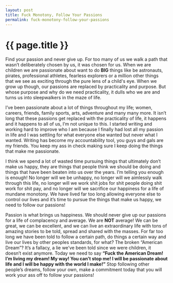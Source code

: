 ```yaml
---
layout: post
title: Fuck Monotony, Follow Your Passions
permalink: fuck-monotony-follow-your-passions
---
```


# {{ page.title }}

Find your passion and never give up. For too many of us we walk a path that wasn’t deliberately chosen by us, it was chosen for us. When we are children we are passionate about want to do **BIG** things like be astronauts, pirates, professional athletes, fearless explorers or a million other things that we see as exciting through the pure lens of a child's eye. When we grow up though, our passions are replaced by practicality and purpose. But whose purpose and why do we need practicality, it dulls who we are and turns us into sleepwalkers in the maze of life.

I’ve been passionate about a lot of things throughout my life; women, careers, friends, family sports, arts, adventure and many many more. It isn’t long that these passions get replaced with the practicality of life, it happens and it happens to all of us, I’m not unique to this. I started writing and working hard to improve who I am because I finally had lost all my passion in life and I was settling for what everyone else wanted but never what I wanted. Writing has become my accountability tool, you guys and gals are my friends. You keep my ass in check making sure I keep doing the things that make me passionate.

I think we spend a lot of wasted time pursuing things that ultimately don’t make us happy, they are things that people think we should be doing and things that have been beaten into us over the years. I’m telling you enough is enough! No longer will we be unhappy, no longer will we aimlessly walk through this life, no longer will we work shit jobs for shit people doing shit work for shit pay, and no longer will we sacrifice our happiness for a life of mundane monotony. We have lived far too long allowing everyone else to control our lives and it’s time to pursue the things that make us happy, we need to follow our passions!

Passion is what brings us happiness. We should never give up our passions for a life of complacency and average. We are **NOT** average! We can be great, we can be excellent, and we can live an extraordinary life with tons of amazing stories to be told, spread and shared with the masses. For far too long we have been told to follow a certain path, do things a certain way and live our lives by other peoples standards, for what? The broken “American Dream”? It’s a fallacy, a lie we’ve been told since we were children, it doesn’t exist anymore. Today we need to say **“Fuck the American Dream! I’m living my dream! My way! You can’t stop me! I will be passionate about life and I will be happy with the world I make!”** Stop following other people’s dreams, follow your own, make a commitment today that you will work your ass off to follow your passions!
